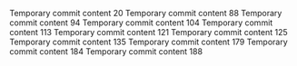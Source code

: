Temporary commit content 20
Temporary commit content 88
Temporary commit content 94
Temporary commit content 104
Temporary commit content 113
Temporary commit content 121
Temporary commit content 125
Temporary commit content 135
Temporary commit content 179
Temporary commit content 184
Temporary commit content 188
